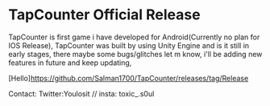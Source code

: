# TapCounter Official Release
TapCounter is first game i have developed for Android(Currently no plan for IOS Release),
TapCounter was built by using Unity Engine and is it still in early stages, there maybe some bugs/glitches let m know, i'll be adding new features in future and keep updating,

[Hello]https://github.com/Salman1700/TapCounter/releases/tag/Release

Contact: Twitter:Youlosit // insta: toxic_.s0ul
